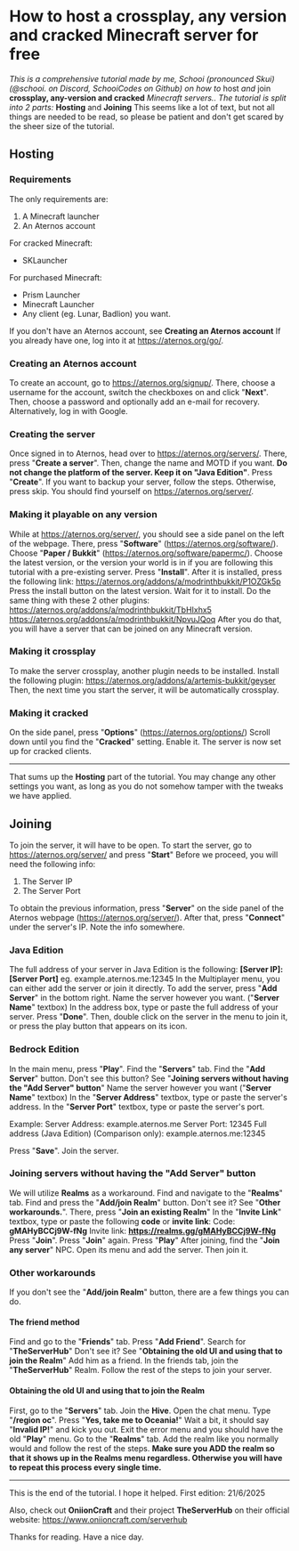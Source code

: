 # How to host a crossplay, any version and cracked Minecraft server for free

*This is a comprehensive tutorial made by me, Schooi (pronounced Skui) (@schooi. on Discord, SchooiCodes on Github) on how to* host *and* join **crossplay, any-version and cracked** *Minecraft servers..*
*The tutorial is split into 2 parts:* **Hosting** and **Joining**
This seems like a lot of text, but not all things are needed to be read, so please be patient and don't get scared by the sheer size of the tutorial.

## Hosting
### Requirements
The only requirements are:
1. A Minecraft launcher
2. An Aternos account

For cracked Minecraft:
- SKLauncher

For purchased Minecraft:
- Prism Launcher
- Minecraft Launcher
- Any client (eg. Lunar, Badlion) you want.

If you don't have an Aternos account, see **Creating an Aternos account**
If you already have one, log into it at <https://aternos.org/go/>.

### Creating an Aternos account
To create an account, go to <https://aternos.org/signup/>.
There, choose a username for the account, switch the checkboxes on and click "**Next**". 
Then, choose a password and optionally add an e-mail for recovery. Alternatively, log in with Google.

### Creating the server
Once signed in to Aternos, head over to <https://aternos.org/servers/>.
There, press "**Create a server**".
Then, change the name and MOTD if you want. 
**Do not change the platform of the server. Keep it on "Java Edition"**.
Press "**Create**".
If you want to backup your server, follow the steps. Otherwise, press skip.
You should find yourself on <https://aternos.org/server/>.

### Making it playable on any version
While at <https://aternos.org/server/>, you should see a side panel on the left of the webpage.
There, press "**Software**" (<https://aternos.org/software/>).
Choose "**Paper / Bukkit**" (<https://aternos.org/software/papermc/>).
Choose the latest version, or the version your world is in if you are following this tutorial with a pre-existing server.
Press "**Install**".
After it is installed, press the following link: <https://aternos.org/addons/a/modrinthbukkit/P1OZGk5p>
Press the install button on the latest version.
Wait for it to install.
Do the same thing with these 2 other plugins:
<https://aternos.org/addons/a/modrinthbukkit/TbHIxhx5>
<https://aternos.org/addons/a/modrinthbukkit/NpvuJQoq>
After you do that, you will have a server that can be joined on any Minecraft version.

### Making it crossplay
To make the server crossplay, another plugin needs to be installed.
Install the following plugin: <https://aternos.org/addons/a/artemis-bukkit/geyser>
Then, the next time you start the server, it will be automatically crossplay.

### Making it cracked
On the side panel, press "**Options**" (<https://aternos.org/options/>)
Scroll down until you find the "**Cracked**" setting. Enable it.
The server is now set up for cracked clients.

---
That sums up the **Hosting** part of the tutorial. You may change any other settings you want, as long as you do not somehow tamper with the tweaks we have applied.


## Joining
To join the server, it will have to be open.
To start the server, go to <https://aternos.org/server/> and press "**Start**"
Before we proceed, you will need the following info:
1. The Server IP
2. The Server Port

To obtain the previous information, press "**Server**" on the side panel of the Aternos webpage (<https://aternos.org/server/>).
After that, press "**Connect**" under the server's IP.
Note the info somewhere.

### Java Edition
The full address of your server in Java Edition is the following:
**[Server IP]:[Server Port]**
eg. example.aternos.me:12345
In the Multiplayer menu,  you can either add the server or join it directly.
To add the server, press "**Add Server**" in the bottom right.
Name the server however you want. ("**Server Name**" textbox)
In the address box, type or paste the full address of your server.
Press "**Done**".
Then, double click on the server in the menu to join it, or press the play button that appears on its icon.

### Bedrock Edition
In the main menu, press "**Play**". 
Find the "**Servers**" tab.
Find the "**Add Server**" button.
Don't see this button? See "**Joining servers without having the "Add Server" button**"
Name the server however you want ("**Server Name**" textbox)
In the "**Server Address**" textbox, type or paste the server's address.
In the "**Server Port**" textbox, type or paste the server's port.

Example:
Server Address: example.aternos.me
Server Port: 12345
Full address (Java Edition) (Comparison only): example.aternos.me:12345

Press "**Save**".
Join the server.

### Joining servers without having the "Add Server" button

We will utilize **Realms** as a workaround.
Find and navigate to the "**Realms**" tab.
Find and press the "**Add/join Realm**" button.
Don't see it? See "**Other workarounds.**".
There, press "**Join an existing Realm**"
In the "**Invite Link**" textbox, type or paste the following **code** or **invite link**:
Code: **gMAHyBCCj9W-fNg**
Invite link: **<https://realms.gg/gMAHyBCCj9W-fNg>**
Press "**Join**".
Press "**Join**" again.
Press "**Play**"
After joining, find the "**Join any server**" NPC.
Open its menu and add the server.
Then join it.

### Other workarounds
If you don't see the "**Add/join Realm**" button, there are a few things you can do.

#### The friend method
Find and go to the "**Friends**" tab.
Press "**Add Friend**".
Search for "**TheServerHub**"
Don't see it? See "**Obtaining the old UI and using that to join the Realm**"
Add him as a friend.
In the friends tab, join the "**TheServerHub**" Realm. 
Follow the rest of the steps to join your server.

#### Obtaining the old UI and using that to join the Realm
First, go to the "**Servers**" tab.
Join the **Hive**.
Open the chat menu.
Type "**/region oc**".
Press "**Yes, take me to Oceania!**"
Wait a bit, it should say "**Invalid IP!**" and kick you out.
Exit the error menu and you should have the old "**Play**" menu.
Go to the "**Realms**" tab.
Add the realm like you normally would and follow the rest of the steps.
**Make sure you ADD the realm so that it shows up in the Realms menu regardless. Otherwise you will have to repeat this process every single time.**

---
This is the end of the tutorial. I hope it helped.
First edition: 21/6/2025

Also, check out **OniionCraft** and their project **TheServerHub** on their official website: <https://www.oniioncraft.com/serverhub>

Thanks for reading. Have a nice day.
